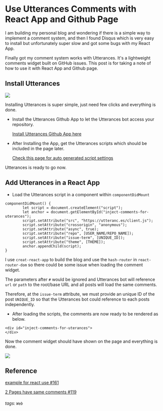 # Use Utterances Comments with React App and Github Page

I am building my personal blog and wondering if there is a simple way to implement a comment system, and then I found Disqus which is very easy to install but unfortunately super slow and got some bugs with my React App.

Finally got my comment system works with Utterances. It's a lightweight comments widget built on GitHub issues. This post is for taking a note of how to use it with React App and Github page.

## Install Utterances

![](https://i.imgur.com/rpGDKAu.png)

Installing Utterances is super simple, just need few clicks and everything is done.

- Install the Utterances Github App to let the Utterances bot access your repository.

    [Install Utterances Github App here](https://github.com/apps/utterances)

- After Installing the App, get the Utterances scripts which should be included in the page later.

    [Check this page for auto generated script settings](https://utteranc.es/)

Utterances is ready to go now.

## Add Utterances in a React App

- Load the Utterances script in a component within `componentDidMount`

```
componentDidMount() {
        let script = document.createElement("script");
        let anchor = document.getElementById("inject-comments-for-uterances");
        script.setAttribute("src", "https://utteranc.es/client.js");
        script.setAttribute("crossorigin", "anonymous");
        script.setAttribute("async", true);
        script.setAttribute("repo", [USER_NAME/REPO_NAME]);
        script.setAttribute("issue-term", [UNIQUE_ID]);
        script.setAttribute("theme", [THEME]);
        anchor.appendChild(script);
}
```

I use `creat-react-app` to build the blog and use the `hash-router` in `react-router-dom` so there could be some issue when loading the comment widget.

The parameters after `#` would be ignored and Utterances bot will reference `url` or `path` to the root/base URL and all posts will load the same comments.

Therefore, at the `issue-term` attribute, we must provide an unique ID of the post `UNIQUE_ID` so that the Utterances bot could reference to each posts independently.

- After loading the scripts, the comments are now ready to be rendered as below.

```
<div id="inject-comments-for-uterances">
</div>
```

Now the comment widget should have shown on the page and everything is done.

![](https://i.imgur.com/BEwSuJh.png)

## Reference

[example for react use #161](https://github.com/utterance/utterances/issues/161)

[2 Pages have same comments #119](https://github.com/utterance/utterances/issues/119)

###### tags: `Web`